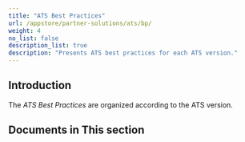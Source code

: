 ```yaml
---
title: "ATS Best Practices"
url: /appstore/partner-solutions/ats/bp/
weight: 4
no_list: false
description_list: true
description: "Presents ATS best practices for each ATS version."
---
```


## Introduction

The *ATS Best Practices* are organized according to the ATS version.

## Documents in This section
